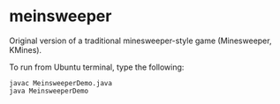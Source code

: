 meinsweeper
===========

Original version of a traditional minesweeper-style game (Minesweeper, KMines).

To run from Ubuntu terminal, type the following:

```
javac MeinsweeperDemo.java
java MeinsweeperDemo
```
